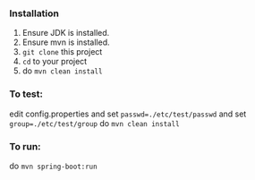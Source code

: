 ### Installation

1. Ensure JDK is installed. 
2. Ensure mvn is installed.
3. `git clone` this project
4. `cd` to your project
5. do `mvn clean install`


### To test:
edit config.properties and set `passwd=./etc/test/passwd` and set `group=./etc/test/group`
do `mvn clean install`

### To run:
do `mvn spring-boot:run`